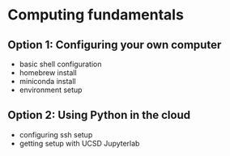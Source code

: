 # Computing fundamentals

## Option 1: Configuring your own computer
- basic shell configuration
- homebrew install
- miniconda install
- environment setup


## Option 2: Using Python in the cloud
- configuring ssh setup
- getting setup with UCSD Jupyterlab